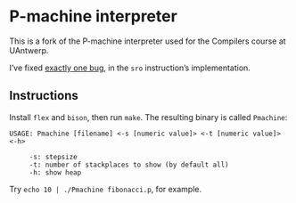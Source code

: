 # P-machine interpreter

This is a fork of the P-machine interpreter used for the Compilers course at UAntwerp.

I’ve fixed [exactly one bug](https://github.com/lynn/Pmachine/commit/1578d2b5c3cff6c5f0135eec5e15f97d7976cb69#diff-e3eb7fc7b9bca70ab6b72a0eb8b4d96e), in the `sro` instruction’s implementation. 

## Instructions

Install `flex` and `bison`, then run `make`. The resulting binary is called `Pmachine`:

    USAGE: Pmachine [filename] <-s [numeric value]> <-t [numeric value]> <-h>

         -s: stepsize
         -t: number of stackplaces to show (by default all)
         -h: show heap

Try `echo 10 | ./Pmachine fibonacci.p`, for example.
